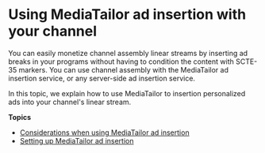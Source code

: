 # Using MediaTailor ad insertion with your channel<a name="channel-assembly-integrating-mediatailor-ssai"></a>

You can easily monetize channel assembly linear streams by inserting ad breaks in your programs without having to condition the content with SCTE\-35 markers\. You can use channel assembly with the MediaTailor ad insertion service, or any server\-side ad insertion service\.

 In this topic, we explain how to use MediaTailor to insertion personalized ads into your channel's linear stream\. 

**Topics**
+ [Considerations when using MediaTailor ad insertion](ca-considerations-ssai.title.md)
+ [Setting up MediaTailor ad insertion](ca-setting-up-emt-ssai.title.md)